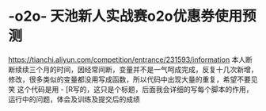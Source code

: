 # -o2o- 天池新人实战赛o2o优惠券使用预测
https://tianchi.aliyun.com/competition/entrance/231593/information
本人断断续续三个月的时间，因经常间断，变量并不是一气呵成完成，反复十几次新增，修改，很多类似的变量都没用写成函数，所以代码中出现大量的重复，希望不要见笑
这个代码是用 -                                         [R写的，这只是个标题，后面我会详细的写每个脚本的作用，运行中的问题，体会及训练及提交后的成绩
